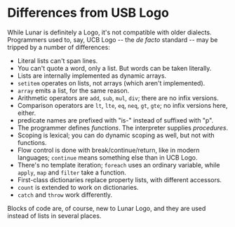 Differences from USB Logo
=========================


While Lunar is definitely a Logo, it's not compatible with older dialects. Programmers used to, say, UCB Logo -- the *de facto* standard -- may be tripped by a number of differences:

- Literal lists can't span lines.
- You can't quote a word, only a list. But words can be taken literally.
- Lists are internally implemented as dynamic arrays.
- `setitem` operates on lists, not arrays (which aren't implemented).
- `array` emits a list, for the same reason.
- Arithmetic operators are `add`, `sub`, `mul`, `div`; there are no infix versions.
- Comparison operators are `lt`, `lte`, `eq`, `neq`, `gt`, `gte`; no infix versions here, either.
- predicate names are prefixed with "is-" instead of suffixed with "p".
- The programmer defines *functions*. The interpreter supplies *procedures*.
- Scoping is lexical; you can do dynamic scoping as well, but not with functions.
- Flow control is done with break/continue/return, like in modern languages; `continue` means something else than in UCB Logo.
- There's no template iteration; `foreach` uses an ordinary variable, while `apply`, `map` and `filter` take a function.
- First-class dictionaries replace property lists, with different accessors.
- `count` is extended to work on dictionaries.
- `catch` and `throw` work differently.

Blocks of code are, of course, new to Lunar Logo, and they are used instead of lists in several places.
